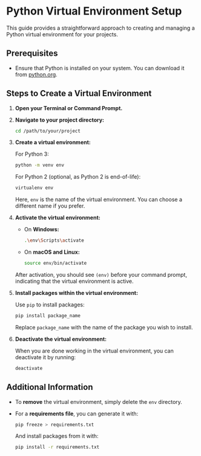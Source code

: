 # Python Virtual Environment Setup

This guide provides a straightforward approach to creating and managing a Python virtual environment for your projects.

## Prerequisites

- Ensure that Python is installed on your system. You can download it from [python.org](https://www.python.org/downloads/).

## Steps to Create a Virtual Environment

1. **Open your Terminal or Command Prompt.**

2. **Navigate to your project directory:**

   ```bash
   cd /path/to/your/project
   ```

3. **Create a virtual environment:**

   For Python 3:

   ```bash
   python -m venv env
   ```

   For Python 2 (optional, as Python 2 is end-of-life):

   ```bash
   virtualenv env
   ```

   Here, `env` is the name of the virtual environment. You can choose a different name if you prefer.

4. **Activate the virtual environment:**

   - On **Windows:**

     ```bash
     .\env\Scripts\activate
     ```

   - On **macOS and Linux:**

     ```bash
     source env/bin/activate
     ```

   After activation, you should see `(env)` before your command prompt, indicating that the virtual environment is active.

5. **Install packages within the virtual environment:**

   Use `pip` to install packages:

   ```bash
   pip install package_name
   ```

   Replace `package_name` with the name of the package you wish to install.

6. **Deactivate the virtual environment:**

   When you are done working in the virtual environment, you can deactivate it by running:

   ```bash
   deactivate
   ```

## Additional Information

- To **remove** the virtual environment, simply delete the `env` directory.

- For a **requirements file**, you can generate it with:

  ```bash
  pip freeze > requirements.txt
  ```

  And install packages from it with:

  ```bash
  pip install -r requirements.txt
  ```
